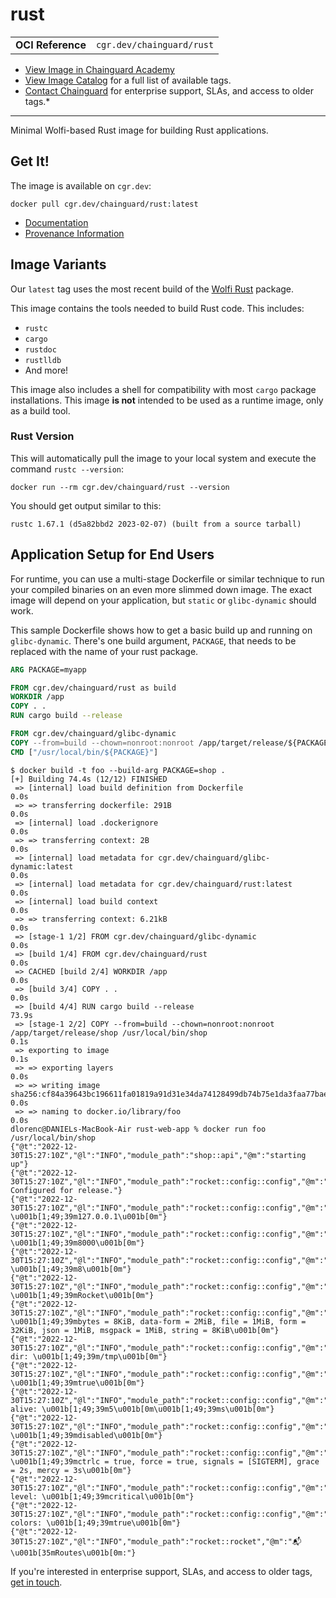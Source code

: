 <!--monopod:start-->
# rust
| | |
| - | - |
| **OCI Reference** | `cgr.dev/chainguard/rust` |


* [View Image in Chainguard Academy](https://edu.chainguard.dev/chainguard/chainguard-images/reference/rust/overview/)
* [View Image Catalog](https://console.enforce.dev/images/catalog) for a full list of available tags.
* [Contact Chainguard](https://www.chainguard.dev/chainguard-images) for enterprise support, SLAs, and access to older tags.*

---
<!--monopod:end-->

<!--overview:start-->
Minimal Wolfi-based Rust image for building Rust applications.
<!--overview:end-->

<!--getting:start-->
## Get It!
The image is available on `cgr.dev`:

```
docker pull cgr.dev/chainguard/rust:latest
```
<!--getting:end-->

<!--body:start-->

- [Documentation](https://edu.chainguard.dev/chainguard/chainguard-images/reference/rust)
- [Provenance Information](https://edu.chainguard.dev/chainguard/chainguard-images/reference/rust/provenance_info/)

## Image Variants

Our `latest` tag uses the most recent build of the [Wolfi Rust](https://github.com/wolfi-dev/os/blob/main/rust.yaml) package.

This image contains the tools needed to build Rust code.
This includes:

* `rustc`
* `cargo`
* `rustdoc`
* `rustlldb`
* And more!

This image also includes a shell for compatibility with most `cargo` package installations.
This image **is not** intended to be used as a runtime image, only as a build tool.

### Rust Version
This will automatically pull the image to your local system and execute the command `rustc --version`:

```shell
docker run --rm cgr.dev/chainguard/rust --version
```

You should get output similar to this:

```
rustc 1.67.1 (d5a82bbd2 2023-02-07) (built from a source tarball)
```

## Application Setup for End Users

For runtime, you can use a multi-stage Dockerfile or similar technique to run your compiled binaries on
an even more slimmed down image.
The exact image will depend on your application, but `static` or `glibc-dynamic` should work.

This sample Dockerfile shows how to get a basic build up and running on `glibc-dynamic`.
There's one build argument, `PACKAGE`, that needs to be replaced with the name of your rust package.

```Dockerfile
ARG PACKAGE=myapp

FROM cgr.dev/chainguard/rust as build
WORKDIR /app
COPY . .
RUN cargo build --release

FROM cgr.dev/chainguard/glibc-dynamic
COPY --from=build --chown=nonroot:nonroot /app/target/release/${PACKAGE} /usr/local/bin/${PACKAGE}
CMD ["/usr/local/bin/${PACKAGE}"]
```

```shell
$ docker build -t foo --build-arg PACKAGE=shop .
[+] Building 74.4s (12/12) FINISHED
 => [internal] load build definition from Dockerfile                                                                                                                                                                                         0.0s
 => => transferring dockerfile: 291B                                                                                                                                                                                                         0.0s
 => [internal] load .dockerignore                                                                                                                                                                                                            0.0s
 => => transferring context: 2B                                                                                                                                                                                                              0.0s
 => [internal] load metadata for cgr.dev/chainguard/glibc-dynamic:latest                                                                                                                                                                                0.0s
 => [internal] load metadata for cgr.dev/chainguard/rust:latest                                                                                                                                                                              0.0s
 => [internal] load build context                                                                                                                                                                                                            0.0s
 => => transferring context: 6.21kB                                                                                                                                                                                                          0.0s
 => [stage-1 1/2] FROM cgr.dev/chainguard/glibc-dynamic                                                                                                                                                                                                 0.0s
 => [build 1/4] FROM cgr.dev/chainguard/rust                                                                                                                                                                                                 0.0s
 => CACHED [build 2/4] WORKDIR /app                                                                                                                                                                                                          0.0s
 => [build 3/4] COPY . .                                                                                                                                                                                                                     0.0s
 => [build 4/4] RUN cargo build --release                                                                                                                                                                                                   73.9s
 => [stage-1 2/2] COPY --from=build --chown=nonroot:nonroot /app/target/release/shop /usr/local/bin/shop                                                                                                                                     0.1s
 => exporting to image                                                                                                                                                                                                                       0.1s
 => => exporting layers                                                                                                                                                                                                                      0.0s
 => => writing image sha256:cf84a39643bc196611fa01819a91d31e34da74128499db74b75e1da3faa77bae                                                                                                                                                 0.0s
 => => naming to docker.io/library/foo                                                                                                                                                                                                       0.0s
dlorenc@DANIELs-MacBook-Air rust-web-app % docker run foo /usr/local/bin/shop
{"@t":"2022-12-30T15:27:10Z","@l":"INFO","module_path":"shop::api","@m":"starting up"}
{"@t":"2022-12-30T15:27:10Z","@l":"INFO","module_path":"rocket::config::config","@m":"🔧 Configured for release."}
{"@t":"2022-12-30T15:27:10Z","@l":"INFO","module_path":"rocket::config::config","@m":"address: \u001b[1;49;39m127.0.0.1\u001b[0m"}
{"@t":"2022-12-30T15:27:10Z","@l":"INFO","module_path":"rocket::config::config","@m":"port: \u001b[1;49;39m8000\u001b[0m"}
{"@t":"2022-12-30T15:27:10Z","@l":"INFO","module_path":"rocket::config::config","@m":"workers: \u001b[1;49;39m8\u001b[0m"}
{"@t":"2022-12-30T15:27:10Z","@l":"INFO","module_path":"rocket::config::config","@m":"ident: \u001b[1;49;39mRocket\u001b[0m"}
{"@t":"2022-12-30T15:27:10Z","@l":"INFO","module_path":"rocket::config::config","@m":"limits: \u001b[1;49;39mbytes = 8KiB, data-form = 2MiB, file = 1MiB, form = 32KiB, json = 1MiB, msgpack = 1MiB, string = 8KiB\u001b[0m"}
{"@t":"2022-12-30T15:27:10Z","@l":"INFO","module_path":"rocket::config::config","@m":"temp dir: \u001b[1;49;39m/tmp\u001b[0m"}
{"@t":"2022-12-30T15:27:10Z","@l":"INFO","module_path":"rocket::config::config","@m":"http/2: \u001b[1;49;39mtrue\u001b[0m"}
{"@t":"2022-12-30T15:27:10Z","@l":"INFO","module_path":"rocket::config::config","@m":"keep-alive: \u001b[1;49;39m5\u001b[0m\u001b[1;49;39ms\u001b[0m"}
{"@t":"2022-12-30T15:27:10Z","@l":"INFO","module_path":"rocket::config::config","@m":"tls: \u001b[1;49;39mdisabled\u001b[0m"}
{"@t":"2022-12-30T15:27:10Z","@l":"INFO","module_path":"rocket::config::config","@m":"shutdown: \u001b[1;49;39mctrlc = true, force = true, signals = [SIGTERM], grace = 2s, mercy = 3s\u001b[0m"}
{"@t":"2022-12-30T15:27:10Z","@l":"INFO","module_path":"rocket::config::config","@m":"log level: \u001b[1;49;39mcritical\u001b[0m"}
{"@t":"2022-12-30T15:27:10Z","@l":"INFO","module_path":"rocket::config::config","@m":"cli colors: \u001b[1;49;39mtrue\u001b[0m"}
{"@t":"2022-12-30T15:27:10Z","@l":"INFO","module_path":"rocket::rocket","@m":"📬 \u001b[35mRoutes\u001b[0m:"}
```

If you're interested in enterprise support, SLAs, and access to older tags, [get in touch](https://www.chainguard.dev/chainguard-images).
<!--body:end-->
